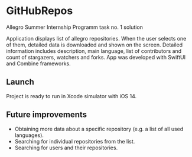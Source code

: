 # GitHubRepos
Allegro Summer Internship Programm task no. 1 solution

Application displays list of allegro repositories. When the user selects one of them, detailed data is downloaded and shown on the screen. 
Detailed information includes description, main language, list of contributors and count of stargazers, watchers and forks. App was developed with SwiftUI 
and Combine frameworks.


## Launch

Project is ready to run in Xcode simulator with iOS 14.

## Future improvements

* Obtaining more data about a specific repository (e.g. a list of all used languages).
* Searching for individual repositories from the list.
* Searching for users and their repositories.
